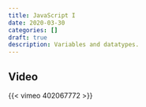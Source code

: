 ```yaml
---
title: JavaScript I
date: 2020-03-30
categories: []
draft: true
description: Variables and datatypes.
---
```


## Video

{{< vimeo 402067772 >}}
